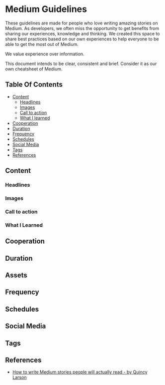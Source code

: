 # Medium Guidelines

These guidelines are made for people who love writing amazing stories on Medium. As developers, we often miss the opportunity to get benefits from sharing our experiences, knowledge and thinking. We created this space to share best practices based on our own experiences to help everyone to be able to get the most out of Medium.

We value experience over information.

This document intends to be clear, consistent and brief. Consider it as our own cheatsheet of Medium.

## Table Of Contents

* [Content](#content)
  * [Headlines](#headlines)
  * [Images](#images)
  * [Call to action](#call-to-action)
  * [What I learned](#what-i-learned)
* [Cooperation](#cooperation)
* [Duration](#duration)
* [Frequency](#frequency)
* [Schedules](#schedules)
* [Social Media](#social-media)
* [Tags](#tags)
* [References](#references)

## Content

### Headlines

### Images

### Call to action

### What I Learned

## Cooperation

## Duration

## Assets

## Frequency

## Schedules

## Social Media

## Tags

## References

- [How to write Medium stories people will actually read - by Quincy Larson](https://medium.freecodecamp.org/how-to-write-medium-stories-people-will-actually-read-92e58a27c8d8)
